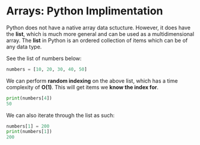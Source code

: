 # Arrays: Python Implimentation

Python does not have a native array data sctucture.
However, it does have the **list**, which is much more general and can be used as a multidimensional array.
The **list** in Python is an ordered collection of items which can be of any data type.

See the list of numbers below:
```Python
numbers = [10, 20, 30, 40, 50]
```
We can perform **random indexing** on the above list, which has a time complexity of **O(1)**. This will get items we **know the index for**.

```Python
print(numbers[4])
50
```

We can also iterate through the list as such:
```Python
numbers[1] = 200
print(numbers[1])
200
```
